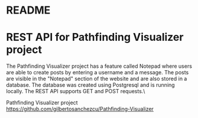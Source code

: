 # README

# REST API for Pathfinding Visualizer project

The Pathfinding Visualizer project has a feature called Notepad where users are able to create posts by entering a username and a message. The posts are visible in the "Notepad" section of the website and are also stored in a database. The database was created using Postgresql and is running locally. The REST API supports GET and POST requests.\

Pathfinding Visualizer project https://github.com/gilbertosanchezcu/Pathfinding-Visualizer
